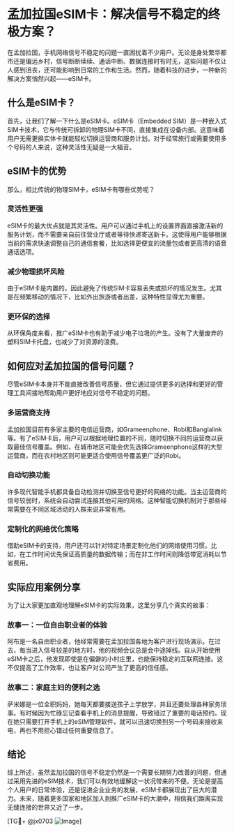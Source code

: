 # 孟加拉国eSIM卡：解决信号不稳定的终极方案？

在孟加拉国，手机网络信号不稳定的问题一直困扰着不少用户。无论是身处繁华都市还是偏远乡村，信号断断续续、通话中断、数据连接时有时无，这些问题不仅让人感到沮丧，还可能影响到日常的工作和生活。然而，随着科技的进步，一种新的解决方案悄然兴起——eSIM卡。

## 什么是eSIM卡？

首先，让我们了解一下什么是eSIM卡。eSIM卡（Embedded SIM）是一种嵌入式SIM卡技术，它与传统可拆卸的物理SIM卡不同，直接集成在设备内部。这意味着用户无需更换实体卡就能轻松切换运营商和服务计划。对于经常旅行或需要使用多个号码的人来说，这种灵活性无疑是一大福音。

## eSIM卡的优势

那么，相比传统的物理SIM卡，eSIM卡有哪些优势呢？

### 灵活性更强

eSIM卡的最大优点就是其灵活性。用户可以通过手机上的设置界面直接激活新的服务计划，而不需要亲自前往营业厅或者等待快递寄送新卡。这使得用户能够根据当前的需求快速调整自己的通信套餐，比如选择更便宜的流量包或者更高清的语音通话选项。

### 减少物理损坏风险

由于eSIM卡是内置的，因此避免了传统SIM卡容易丢失或损坏的情况发生。尤其是在频繁移动的情况下，比如外出旅游或者出差，这种特性显得尤为重要。

### 更环保的选择

从环保角度来看，推广eSIM卡也有助于减少电子垃圾的产生。没有了大量废弃的塑料SIM卡托盘，也减少了对资源的浪费。

## 如何应对孟加拉国的信号问题？

尽管eSIM卡本身并不能直接改善信号质量，但它通过提供更多的选择和更好的管理工具间接地帮助用户更好地应对信号不稳定的问题。

### 多运营商支持

孟加拉国目前有多家主要的电信运营商，如Grameenphone、Robi和Banglalink等。有了eSIM卡后，用户可以根据地理位置的不同，随时切换不同的运营商以获取最佳信号覆盖。例如，在城市地区可能会优先选择Grameenphone这样的大型运营商，而在农村地区则可能更适合使用信号覆盖更广泛的Robi。

### 自动切换功能

许多现代智能手机都具备自动检测并切换至信号更好的网络的功能。当主运营商的信号较弱时，系统会自动尝试连接其他可用的网络。这种智能切换机制对于那些经常需要在不同区域活动的人群来说非常有用。

### 定制化的网络优化策略

借助eSIM卡的支持，用户还可以针对特定场景定制化他们的网络使用习惯。比如，在工作时间优先保证高质量的数据传输；而在非工作时间则降低带宽消耗以节省费用。

## 实际应用案例分享

为了让大家更加直观地理解eSIM卡的实际效果，这里分享几个真实的故事：

### 故事一：一位自由职业者的体验

阿布是一名自由职业者，他经常需要在孟加拉国各地为客户进行现场演示。在过去，每当进入信号较差的地方时，他的视频会议总是会中途掉线。自从开始使用eSIM卡之后，他发现即使是在偏僻的小村庄里，也能保持稳定的互联网连接。这不仅提高了工作效率，也让客户对公司产生了更高的信任感。

### 故事二：家庭主妇的便利之选

萨米娜是一位全职妈妈，她每天都要接送孩子上学放学，并且还要处理各种家务琐事。有时候因为忙碌忘记查看手机上的消息提醒，导致错过了重要的电话预约。现在她只需要打开手机上的eSIM管理软件，就可以迅速切换到另一个号码来接收来电，再也不用担心错过任何重要信息了。

## 结论

综上所述，虽然孟加拉国的信号不稳定仍然是一个需要长期努力改善的问题，但通过采用先进的eSIM技术，我们可以有效地缓解这一状况带来的不便。无论是提高个人用户的日常体验，还是促进企业业务的发展，eSIM卡都展现出了巨大的潜力。未来，随着更多国家和地区加入到推广eSIM卡的大潮中，相信我们距离实现无缝连接的世界又近了一步。

[TG💪+ @jx0703 ![Image](https://github.com/user-attachments/assets/dbca1d08-cadb-493c-b0ec-ad6f7a83f270)]